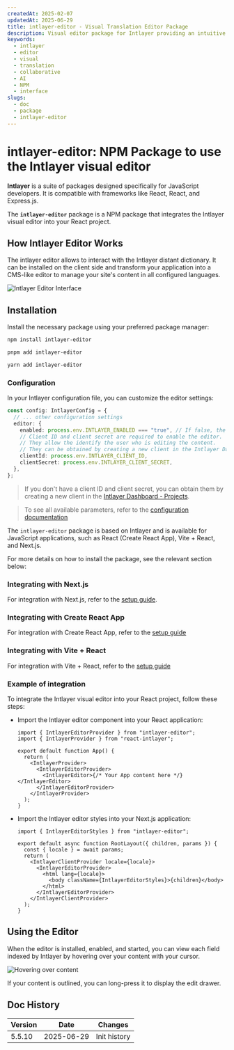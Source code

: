 ```yaml
---
createdAt: 2025-02-07
updatedAt: 2025-06-29
title: intlayer-editor - Visual Translation Editor Package
description: Visual editor package for Intlayer providing an intuitive interface for managing translations and collaborative content editing with AI assistance.
keywords:
  - intlayer
  - editor
  - visual
  - translation
  - collaborative
  - AI
  - NPM
  - interface
slugs:
  - doc
  - package
  - intlayer-editor
---
```


# intlayer-editor: NPM Package to use the Intlayer visual editor

**Intlayer** is a suite of packages designed specifically for JavaScript developers. It is compatible with frameworks like React, React, and Express.js.

The **`intlayer-editor`** package is a NPM package that integrates the Intlayer visual editor into your React project.

## How Intlayer Editor Works

The intlayer editor allows to interact with the Intlayer distant dictionary. It can be installed on the client side and transform your application into a CMS-like editor to manage your site's content in all configured languages.

![Intlayer Editor Interface](https://github.com/aymericzip/intlayer/blob/main/docs/assets/intlayer_editor_ui.png)

## Installation

Install the necessary package using your preferred package manager:

```bash packageManager="npm"
npm install intlayer-editor
```

```bash packageManager="pnpm"
pnpm add intlayer-editor
```

```bash packageManager="yarn"
yarn add intlayer-editor
```

### Configuration

In your Intlayer configuration file, you can customize the editor settings:

```typescript
const config: IntlayerConfig = {
  // ... other configuration settings
  editor: {
    enabled: process.env.INTLAYER_ENABLED === "true", // If false, the editor is inactive and cannot be accessed.
    // Client ID and client secret are required to enable the editor.
    // They allow the identify the user who is editing the content.
    // They can be obtained by creating a new client in the Intlayer Dashboard - Projects (https://intlayer.org/dashboard/projects).
    clientId: process.env.INTLAYER_CLIENT_ID,
    clientSecret: process.env.INTLAYER_CLIENT_SECRET,
  },
};
```

> If you don't have a client ID and client secret, you can obtain them by creating a new client in the [Intlayer Dashboard - Projects](https://intlayer.org/dashboard/projects).

> To see all available parameters, refer to the [configuration documentation](https://github.com/aymericzip/intlayer/blob/main/docs/docs/en/configuration.md)

The `intlayer-editor` package is based on Intlayer and is available for JavaScript applications, such as React (Create React App), Vite + React, and Next.js.

For more details on how to install the package, see the relevant section below:

### Integrating with Next.js

For integration with Next.js, refer to the [setup guide](https://github.com/aymericzip/intlayer/blob/main/docs/docs/en/intlayer_with_nextjs_15.md).

### Integrating with Create React App

For integration with Create React App, refer to the [setup guide](https://github.com/aymericzip/intlayer/blob/main/docs/docs/en/intlayer_with_create_react_app.md)

### Integrating with Vite + React

For integration with Vite + React, refer to the [setup guide](https://github.com/aymericzip/intlayer/blob/main/docs/docs/en/intlayer_with_vite+react.md)

### Example of integration

To integrate the Intlayer visual editor into your React project, follow these steps:

- Import the Intlayer editor component into your React application:

  ```tsx fileName="src/App.jsx"
  import { IntlayerEditorProvider } from "intlayer-editor";
  import { IntlayerProvider } from "react-intlayer";

  export default function App() {
    return (
      <IntlayerProvider>
        <IntlayerEditorProvider>
          <IntlayerEditor>{/* Your App content here */}</IntlayerEditor>
        </IntlayerEditorProvider>
      </IntlayerProvider>
    );
  }
  ```

- Import the Intlayer editor styles into your Next.js application:

  ```tsx fileName="src/app/[locale]/layout.jsx"
  import { IntlayerEditorStyles } from "intlayer-editor";

  export default async function RootLayout({ children, params }) {
    const { locale } = await params;
    return (
      <IntlayerClientProvider locale={locale}>
        <IntlayerEditorProvider>
          <html lang={locale}>
            <body className={IntlayerEditorStyles}>{children}</body>
          </html>
        </IntlayerEditorProvider>
      </IntlayerClientProvider>
    );
  }
  ```

## Using the Editor

When the editor is installed, enabled, and started, you can view each field indexed by Intlayer by hovering over your content with your cursor.

![Hovering over content](https://github.com/aymericzip/intlayer/blob/main/docs/assets/intlayer_editor_hover_content.png)

If your content is outlined, you can long-press it to display the edit drawer.

## Doc History

| Version | Date       | Changes      |
| ------- | ---------- | ------------ |
| 5.5.10  | 2025-06-29 | Init history |
